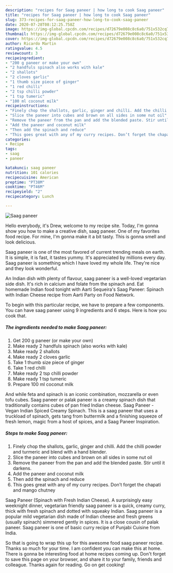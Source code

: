 ```yaml
---
description: "recipes for Saag paneer | how long to cook Saag paneer"
title: "recipes for Saag paneer | how long to cook Saag paneer"
slug: 373-recipes-for-saag-paneer-how-long-to-cook-saag-paneer
date: 2020-07-28T08:12:25.758Z
image: https://img-global.cpcdn.com/recipes/d72679e008c8c6a0/751x532cq70/saag-paneer-recipe-main-photo.jpg
thumbnail: https://img-global.cpcdn.com/recipes/d72679e008c8c6a0/751x532cq70/saag-paneer-recipe-main-photo.jpg
cover: https://img-global.cpcdn.com/recipes/d72679e008c8c6a0/751x532cq70/saag-paneer-recipe-main-photo.jpg
author: Ricardo Martin
ratingvalue: 4.5
reviewcount: 3
recipeingredient:
- "200 g paneer or make your own"
- "2 handfuls spinach also works with kale"
- "2 shallots"
- "2 cloves garlic"
- "1 thumb size piece of ginger"
- "1 red chilli"
- "2 tsp chilli powder"
- "1 tsp tumeric"
- "100 ml coconut milk"
recipeinstructions:
- "Finely chop the shallots, garlic, ginger and chilli. Add the chilli powder and turmeric and blend with a hand blender."
- "Slice the paneer into cubes and brown on all sides in some nut oil"
- "Remove the paneer from the pan and add the blended paste. Stir until it darkens."
- "Add the paneer and coconut milk"
- "Then add the spinach and reduce"
- "This goes great with any of my curry recipes. Don’t forget the chapati and mango chutney"
categories:
- Recipe
tags:
- saag
- paneer

katakunci: saag paneer 
nutrition: 101 calories
recipecuisine: American
preptime: "PT38M"
cooktime: "PT46M"
recipeyield: "2"
recipecategory: Lunch

---
```



![Saag paneer](https://img-global.cpcdn.com/recipes/d72679e008c8c6a0/751x532cq70/saag-paneer-recipe-main-photo.jpg)

Hello everybody, it's Drew, welcome to my recipe site. Today, I'm gonna show you how to make a creative dish, saag paneer. One of my favorites food recipe. For mine, I'm gonna make it a bit tasty. This is gonna smell and look delicious.

Saag paneer is one of the most favored of current trending meals on earth. It is simple, it is fast, it tastes yummy. It's appreciated by millions every day. Saag paneer is something which I have loved my whole life. They're nice and they look wonderful.

An Indian dish with plenty of flavour, saag paneer is a well-loved vegetarian side dish. It&#39;s rich in calcium and folate from the spinach and. Eat homemade Indian food tonight with Aarti Sequeira&#39;s Saag Paneer: Spinach with Indian Cheese recipe from Aarti Party on Food Network.


To begin with this particular recipe, we have to prepare a few components. You can have saag paneer using 9 ingredients and 6 steps. Here is how you cook that.

<!--inarticleads1-->

##### The ingredients needed to make Saag paneer:

1. Get 200 g paneer (or make your own)
1. Make ready 2 handfuls spinach (also works with kale)
1. Make ready 2 shallots
1. Make ready 2 cloves garlic
1. Take 1 thumb size piece of ginger
1. Take 1 red chilli
1. Make ready 2 tsp chilli powder
1. Make ready 1 tsp tumeric
1. Prepare 100 ml coconut milk


And while feta and spinach is an iconic combination, mozzarella or even tofu cubes. Saag paneer or palak paneer is a creamy spinach dish that traditionally contains cubes of pan fried Indian cheese. Saag Paneer - Vegan Indian Spiced Creamy Spinach. This is a saag paneer that uses a truckload of spinach, gets tang from buttermilk and a finishing squeeze of fresh lemon, magic from a host of spices, and a Saag Paneer Inspiration. 

<!--inarticleads2-->

##### Steps to make Saag paneer:

1. Finely chop the shallots, garlic, ginger and chilli. Add the chilli powder and turmeric and blend with a hand blender.
1. Slice the paneer into cubes and brown on all sides in some nut oil
1. Remove the paneer from the pan and add the blended paste. Stir until it darkens.
1. Add the paneer and coconut milk
1. Then add the spinach and reduce
1. This goes great with any of my curry recipes. Don’t forget the chapati and mango chutney


Saag Paneer (Spinach with Fresh Indian Cheese). A surprisingly easy weeknight dinner, vegetarian friendly saag paneer is a quick, creamy curry, thick with fresh spinach and dotted with squeaky Indian. Saag paneer is a popular mild vegetarian dish made of Indian cheese and fresh greens (usually spinach) simmered gently in spices. It is a close cousin of palak paneer. Saag paneer is one of basic curry recipe of Punjabi Cuisine from India. 

So that is going to wrap this up for this awesome food saag paneer recipe. Thanks so much for your time. I am confident you can make this at home. There is gonna be interesting food at home recipes coming up. Don't forget to save this page on your browser, and share it to your family, friends and colleague. Thanks again for reading. Go on get cooking!
